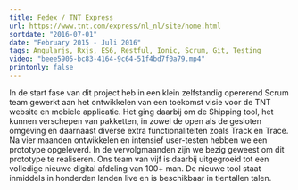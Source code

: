```yaml
---
title: Fedex / TNT Express
url: https://www.tnt.com/express/nl_nl/site/home.html
sortdate: "2016-07-01"
date: "February 2015 - Juli 2016"
tags: Angularjs, Rxjs, ES6, Restful, Ionic, Scrum, Git, Testing
video: "beee5905-bc83-4164-9c64-51f4bd7f0a79.mp4"
printonly: false
---
```

In de start fase van dit project heb in een klein zelfstandig opererend Scrum team gewerkt aan het ontwikkelen van een toekomst visie voor de TNT website en mobiele applicatie. Het ging daarbij om de Shipping tool, het kunnen verschepen van pakketten, in zowel de open als de gesloten omgeving en daarnaast diverse extra functionaliteiten zoals Track en Trace. Na vier maanden ontwikkelen en intensief user-testen hebben we een prototype opgeleverd. In de vervolgmaanden zijn we bezig geweest om dit prototype te realiseren. Ons team van vijf is daarbij uitgegroeid tot een volledige nieuwe digital afdeling van 100+ man. De nieuwe tool staat inmiddels in honderden landen live en is beschikbaar in tientallen talen.